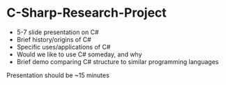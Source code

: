 # C-Sharp-Research-Project

* 5-7 slide presentation on C#
* Brief history/origins of C#
* Specific uses/applications of C#
* Would we like to use C# someday, and why
* Brief demo comparing C# structure to similar programming languages

Presentation should be ~15 minutes
